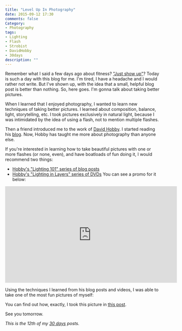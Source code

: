 ```yaml
---
title: "Level Up In Photography"
date: 2015-09-12 17:30
comments: false
Category:
- Photography
tags:
- Lighting
- Flash
- Strobist
- DavidHobby
- 30days
description: ""
---
```


Remember what I said a few days ago about fitness? ["Just show up"][showUp]? Today is such a day with this blog for me. I'm tired, I have a headache and I would rather not write. But I've shown up, with the idea that a small, helpful blog post is better than nothing. So, here goes. I'm gonna talk about taking better pictures.

<!-- more -->

When I learned that I enjoyed photography, I wanted to learn new techniques of taking better pictures. I learned about composition, balance, light, storytelling, etc. I took pictures exclusively in natural light, because I was intimidated by the idea of using a flash, not to mention multiple flashes. 

Then a friend introduced me to the work of [David Hobby][]. I started reading his [blog][]. Now, Hobby has taught me more about photography than anyone else. 

If you're interested in learning how to take beautiful pictures with one or more flashes (or none, even), and have boatloads of fun doing it, I would recommend two things: 

* [Hobby's "Lighting 101" series of blog posts][l101]
* [Hobby's "Lighting in Layers" series of DVDs][lil] You can see a promo for it below: 

<iframe width="560" height="315" src="https://www.youtube.com/embed/sHXDPVPj4jw" frameborder="0" allowfullscreen></iframe>

Using the techniques I learned from his blog posts and videos, I was able to take one of the most fun pictures of myself: 

<!-- ai c /images/photos/hobbyBTS/resultBig.jpg /images/photos/hobbyBTS/result.jpg 640 361 A multi-flash picture. -->

You can find out how, exactly, I took this picture in [this post][].

See you tomorrow.

_This is the 12th of my [30 days][] posts._

[30 days]: /2015/08/31/30-days/
[showUp]: /2015/09/05/what-i-learned-about-fitness/
[David Hobby]: https://twitter.com/strobist
[blog]: http://strobist.blogspot.com/
[l101]: http://strobist.blogspot.com/2006/03/lighting-101.html
[lil]: http://www.lightinginlayers.com/
[this post]: /2014/02/01/recreating-david-hobbys-profile-pic/
